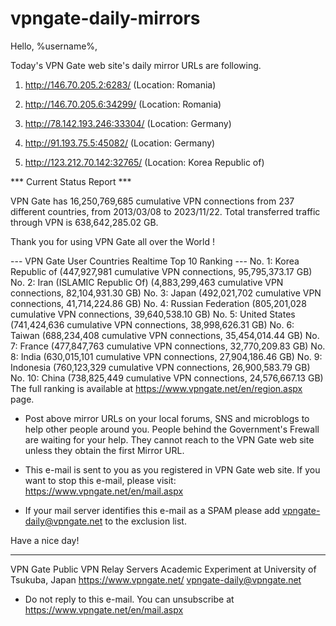 # vpngate-daily-mirrors

Hello, %username%,

Today's VPN Gate web site's daily mirror URLs are following.

1. http://146.70.205.2:6283/
   (Location: Romania)

2. http://146.70.205.6:34299/
   (Location: Romania)

3. http://78.142.193.246:33304/
   (Location: Germany)

4. http://91.193.75.5:45082/
   (Location: Germany)

5. http://123.212.70.142:32765/
   (Location: Korea Republic of)


*** Current Status Report ***

VPN Gate has 16,250,769,685 cumulative VPN connections from 237 different countries, from 2013/03/08 to 2023/11/22.
Total transferred traffic through VPN is 638,642,285.02 GB.

Thank you for using VPN Gate all over the World !


--- VPN Gate User Countries Realtime Top 10 Ranking ---
No. 1: Korea Republic of (447,927,981 cumulative VPN connections, 95,795,373.17 GB)
No. 2: Iran (ISLAMIC Republic Of) (4,883,299,463 cumulative VPN connections, 82,104,931.30 GB)
No. 3: Japan (492,021,702 cumulative VPN connections, 41,714,224.86 GB)
No. 4: Russian Federation (805,201,028 cumulative VPN connections, 39,640,538.10 GB)
No. 5: United States (741,424,636 cumulative VPN connections, 38,998,626.31 GB)
No. 6: Taiwan (688,234,408 cumulative VPN connections, 35,454,014.44 GB)
No. 7: France (477,847,763 cumulative VPN connections, 32,770,209.83 GB)
No. 8: India (630,015,101 cumulative VPN connections, 27,904,186.46 GB)
No. 9: Indonesia (760,123,329 cumulative VPN connections, 26,900,583.79 GB)
No. 10: China (738,825,449 cumulative VPN connections, 24,576,667.13 GB)
The full ranking is available at https://www.vpngate.net/en/region.aspx page.


* Post above mirror URLs on your local forums, SNS and microblogs
  to help other people around you.
  People behind the Government's Frewall are waiting for your help.
  They cannot reach to the VPN Gate web site
  unless they obtain the first Mirror URL.

* This e-mail is sent to you as you registered in VPN Gate web site.
  If you want to stop this e-mail, please visit:
  https://www.vpngate.net/en/mail.aspx

* If your mail server identifies this e-mail as a SPAM
  please add vpngate-daily@vpngate.net to the exclusion list.

Have a nice day!

------------------------------------------------------
VPN Gate Public VPN Relay Servers
Academic Experiment at University of Tsukuba, Japan
https://www.vpngate.net/
vpngate-daily@vpngate.net
* Do not reply to this e-mail.
  You can unsubscribe at https://www.vpngate.net/en/mail.aspx


